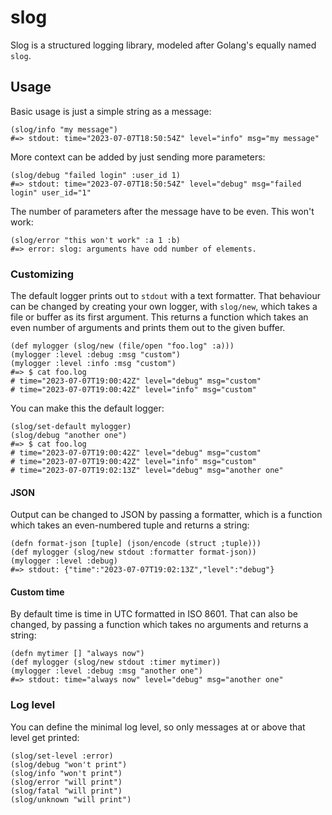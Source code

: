 # slog

Slog is a structured logging library, modeled after Golang's equally named `slog`.

## Usage

Basic usage is just a simple string as a message:

```janet
(slog/info "my message")
#=> stdout: time="2023-07-07T18:50:54Z" level="info" msg="my message"
```

More context can be added by just sending more parameters:

```janet
(slog/debug "failed login" :user_id 1)
#=> stdout: time="2023-07-07T18:50:54Z" level="debug" msg="failed login" user_id="1"
```

The number of parameters after the message have to be even. This won't work:

```janet
(slog/error "this won't work" :a 1 :b)
#=> error: slog: arguments have odd number of elements.
```

### Customizing

The default logger prints out to `stdout` with a text formatter. That behaviour
can be changed by creating your own logger, with `slog/new`, which takes a
file or buffer as its first argument. This returns a function which takes an
even number of arguments and prints them out to the given buffer.

```janet
(def mylogger (slog/new (file/open "foo.log" :a)))
(mylogger :level :debug :msg "custom")
(mylogger :level :info :msg "custom")
#=> $ cat foo.log
# time="2023-07-07T19:00:42Z" level="debug" msg="custom"
# time="2023-07-07T19:00:42Z" level="info" msg="custom"
```

You can make this the default logger:

```janet
(slog/set-default mylogger)
(slog/debug "another one")
#=> $ cat foo.log
# time="2023-07-07T19:00:42Z" level="debug" msg="custom"
# time="2023-07-07T19:00:42Z" level="info" msg="custom"
# time="2023-07-07T19:02:13Z" level="debug" msg="another one"
```
#### JSON

Output can be changed to JSON by passing a formatter, which is a function which
takes an even-numbered tuple and returns a string:

```janet
(defn format-json [tuple] (json/encode (struct ;tuple)))
(def mylogger (slog/new stdout :formatter format-json))
(mylogger :level :debug)
#=> stdout: {"time":"2023-07-07T19:02:13Z","level":"debug"}
```

#### Custom time
By default time is time in UTC formatted in ISO 8601. That can also be changed,
by passing a function which takes no arguments and returns a string:

```janet
(defn mytimer [] "always now")
(def mylogger (slog/new stdout :timer mytimer))
(mylogger :level :debug :msg "another one")
#=> stdout: time="always now" level="debug" msg="another one"
```

### Log level

You can define the minimal log level, so only messages at or above that level
get printed:

```janet
(slog/set-level :error)
(slog/debug "won't print")
(slog/info "won't print")
(slog/error "will print")
(slog/fatal "will print")
(slog/unknown "will print")
```
